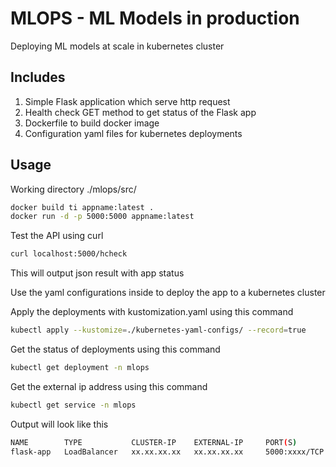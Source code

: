 # MLOPS - ML Models in production

Deploying ML models at scale in kubernetes cluster

## Includes

1. Simple Flask application which serve http request<br />
2. Health check GET method to get status of the Flask app<br />
3. Dockerfile to build docker image<br />
4. Configuration yaml files for kubernetes deployments<br />

## Usage
Working directory ./mlops/src/
```bash
docker build ti appname:latest .
docker run -d -p 5000:5000 appname:latest
```

Test the API using curl
```bash
curl localhost:5000/hcheck 
```
This will output json result with app status

Use the yaml configurations inside to deploy the app to a kubernetes cluster

Apply the deployments with kustomization.yaml using this command

```bash
kubectl apply --kustomize=./kubernetes-yaml-configs/ --record=true
```

Get the status of deployments using this command
```bash
kubectl get deployment -n mlops
```

Get the external ip address using this command
```bash
kubectl get service -n mlops
```

Output will look like this
```bash
NAME        TYPE           CLUSTER-IP    EXTERNAL-IP     PORT(S)          AGE
flask-app   LoadBalancer   xx.xx.xx.xx   xx.xx.xx.xx     5000:xxxx/TCP    20s
```
